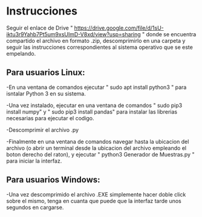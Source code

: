   # Instrucciones
  
  Seguir el enlace de Drive " https://drive.google.com/file/d/1sU-iktu3r9Yahb7Pt5um9xsUImD-V8xd/view?usp=sharing " donde se encuentra compartido el archivo en formato .zip,   descomprimirlo en una carpeta y seguir las instrucciones correspondientes al sistema operativo que se este empelando.


## Para usuarios Linux:


-En una ventana de comandos ejecutar " sudo apt install python3 " para isntalar Python 3 en su sistema.

-Una vez instalado, ejecutar en una ventana de comandos " sudo pip3 install numpy" y " sudo pip3 install  pandas" para instalar las librerias necesarias para ejecutar el codigo.

-Descomprimir el archivo .py

-Finalmente en una ventana de comandos navegar hasta la ubicacion del archivo (o abrir un terminal desde la ubicacion del archivo empleando el boton derecho del raton),
y ejecutar " python3 Generador de Muestras.py " para iniciar la interfaz.


## Para usuarios Windows:

-Una vez descomprimido el archivo .EXE simplemente hacer doble click sobre el mismo, tenga en cuanta que puede que la interfaz tarde unos segundos en cargarse.

